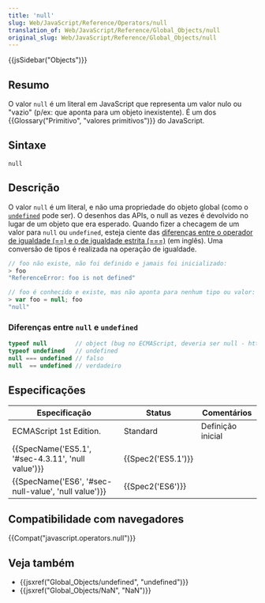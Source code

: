 ```yaml
---
title: 'null'
slug: Web/JavaScript/Reference/Operators/null
translation_of: Web/JavaScript/Reference/Global_Objects/null
original_slug: Web/JavaScript/Reference/Global_Objects/null
---
```

{{jsSidebar("Objects")}}

## Resumo

O valor `null` é um literal em JavaScript que representa um valor nulo ou "vazio" (p/ex: que aponta para um objeto inexistente). É um dos {{Glossary("Primitivo", "valores primitivos")}} do JavaScript.

## Sintaxe

```
null
```

## Descrição

O valor `null` é um literal, e não uma propriedade do objeto global (como o [`undefined`](/pt-BR/docs/Web/JavaScript/Reference/Global_Objects/undefined) pode ser). O desenhos das APIs, o null as vezes é devolvido no lugar de um objeto que era esperado. Quando fizer a checagem de um valor para `null` ou `undefined`, esteja ciente das [diferenças entre o operador de igualdade (==) e o de igualdade estrita (===)](/pt-BR/docs/Web/JavaScript/Reference/Operators/Comparison_Operators) (em inglês). Uma conversão de tipos é realizada na operação de igualdade.

```js
// foo não existe, não foi definido e jamais foi inicializado:
> foo
"ReferenceError: foo is not defined"

// foo é conhecido e existe, mas não aponta para nenhum tipo ou valor:
> var foo = null; foo
"null"
```

### Diferenças entre `null` e `undefined`

```js
typeof null        // object (bug no ECMAScript, deveria ser null - https://2ality.com/2013/10/typeof-null.html)
typeof undefined   // undefined
null === undefined // falso
null  == undefined // verdadeiro
```

## Especificações

| Especificação                                                        | Status                   | Comentários       |
| -------------------------------------------------------------------- | ------------------------ | ----------------- |
| ECMAScript 1st Edition.                                              | Standard                 | Definição inicial |
| {{SpecName('ES5.1', '#sec-4.3.11', 'null value')}} | {{Spec2('ES5.1')}} |                   |
| {{SpecName('ES6', '#sec-null-value', 'null value')}} | {{Spec2('ES6')}}     |                   |

## Compatibilidade com navegadores

{{Compat("javascript.operators.null")}}

## Veja também

- {{jsxref("Global_Objects/undefined", "undefined")}}
- {{jsxref("Global_Objects/NaN", "NaN")}}
